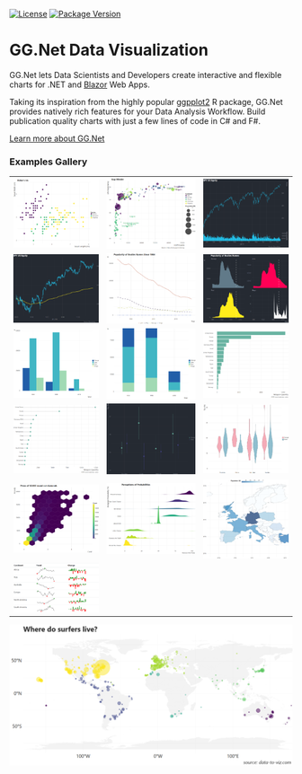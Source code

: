[![License](https://img.shields.io/github/license/BlazorExtensions/Storage.svg?longCache=true&style=flat-square)](https://github.com/pablofrommars/GGNet/blob/master/LICENSE.TXT)
[![Package Version](https://img.shields.io/badge/nuget-v1.3.4-blue.svg?longCache=true&style=flat-square)](https://www.nuget.org/packages/GGNet/1.3.4)
# GG.Net Data Visualization

GG.Net lets Data Scientists and Developers create interactive and flexible charts for .NET and [Blazor](https://dotnet.microsoft.com/apps/aspnet/web-apps/blazor) Web Apps.

Taking its inspiration from the highly popular [ggpplot2](https://ggplot2.tidyverse.org) R package, GG.Net provides natively rich features for your Data Analysis Workflow. Build publication quality charts with just a few lines of code in C# and F#.

[Learn more about GG.Net](https://pablofrommars.github.io/)

### Examples Gallery

| | | |
|-|-|-|
![](https://github.com/pablofrommars/GGNet.Site/blob/master/wwwroot/img/scatterplot.png) | ![](https://github.com/pablofrommars/GGNet.Site/blob/master/wwwroot/img/bubbleplot.png) | ![](https://github.com/pablofrommars/GGNet.Site/blob/master/wwwroot/img/barchart.png)
![](https://github.com/pablofrommars/GGNet.Site/blob/master/wwwroot/img/candlestick.png) | ![](https://github.com/pablofrommars/GGNet.Site/blob/master/wwwroot/img/linechart.png) | ![](https://github.com/pablofrommars/GGNet.Site/blob/master/wwwroot/img/areachart.png)
![](https://github.com/pablofrommars/GGNet.Site/blob/master/wwwroot/img/barplot.png) | ![](https://github.com/pablofrommars/GGNet.Site/blob/master/wwwroot/img/stacked.png) | ![](https://github.com/pablofrommars/GGNet.Site/blob/master/wwwroot/img/hbarplot.png)
![](https://github.com/pablofrommars/GGNet.Site/blob/master/wwwroot/img/lolipop.png) | ![](https://github.com/pablofrommars/GGNet.Site/blob/master/wwwroot/img/errorbar.png) | ![](https://github.com/pablofrommars/GGNet.Site/blob/master/wwwroot/img/violin.png)
![](https://github.com/pablofrommars/GGNet.Site/blob/master/wwwroot/img/hex.png) | ![](https://github.com/pablofrommars/GGNet.Site/blob/master/wwwroot/img/ridgeline.png) | ![](https://github.com/pablofrommars/GGNet.Site/blob/master/wwwroot/img/choropleth.png)
![](https://github.com/pablofrommars/GGNet.Site/blob/master/wwwroot/img/sparkline.png) |  | 
 
![](https://github.com/pablofrommars/GGNet.Site/blob/master/wwwroot/img/bubblemap.png)
